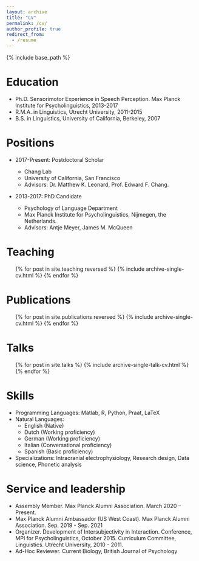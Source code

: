 ```yaml
---
layout: archive
title: "CV"
permalink: /cv/
author_profile: true
redirect_from:
  - /resume
---
```


{% include base_path %}

Education
======
* Ph.D. Sensorimotor Experience in Speech Perception. Max Planck Institute for Psycholinguistics, 2013-2017
* R.M.A. in Linguistics, Utrecht University, 2011-2015
* B.S. in Linguistics, University of California, Berkeley, 2007

Positions
======
* 2017-Present: Postdoctoral Scholar
  * Chang Lab
  * University of California, San Francisco 
  * Advisors: Dr. Matthew K. Leonard, Prof. Edward F. Chang.

* 2013-2017: PhD Candidate
  * Psychology of Language Department 
  * Max Planck Institute for Psycholinguistics, Nijmegen, the Netherlands.
  * Advisors: Antje Meyer, James M. McQueen

Teaching
======
  <ul>{% for post in site.teaching reversed %}
    {% include archive-single-cv.html %}
  {% endfor %}</ul>

Publications
======
  <ul>{% for post in site.publications reversed %}
    {% include archive-single-cv.html %}
  {% endfor %}</ul>
  
Talks
======
  <ul>{% for post in site.talks %}
    {% include archive-single-talk-cv.html %}
  {% endfor %}</ul>
  

Skills
======
* Programming Languages: Matlab, R, Python, Praat, LaTeX
* Natural Languages:
  * English (Native)
  * Dutch (Working proficiency)
  * German (Working proficiency)
  * Italian (Conversational proficiency)
  * Spanish (Basic proficiency)
* Specializations: Intracranial electrophysiology, Research design, Data science, Phonetic analysis


Service and leadership
======
* Assembly Member. Max Planck Alumni Association. March 2020 – Present.
* Max Planck Alumni Ambassador (US West Coast). Max Planck Alumni Association. Sep. 2019 - Sep. 2021
* Organizer. Development of Intersubjectivity in Interaction. Conference, MPI for Psycholinguistics, October 2015. Curriculum Committee, Linguistics. Utrecht University, 2010 - 2011.
* Ad-Hoc Reviewer. Current Biology, British Journal of Psychology

